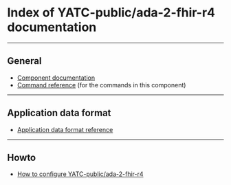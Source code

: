 # Index of YATC-public/ada-2-fhir-r4 documentation

------

## General

* [Component documentation](component-documentation.md)
* [Command reference](commands.md) (for the commands in this component)

----

## Application data format

* [Application data format reference](data-format-reference.md)


-----

## Howto

* [How to configure YATC-public/ada-2-fhir-r4](howto.md)